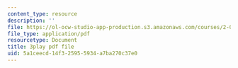 ```yaml
---
content_type: resource
description: ''
file: https://ol-ocw-studio-app-production.s3.amazonaws.com/courses/2-003sc-engineering-dynamics-fall-2011/5a1ceecd14f325955934a7ba270c37e0_lFedznDnPZc.pdf
file_type: application/pdf
resourcetype: Document
title: 3play pdf file
uid: 5a1ceecd-14f3-2595-5934-a7ba270c37e0
---
```

